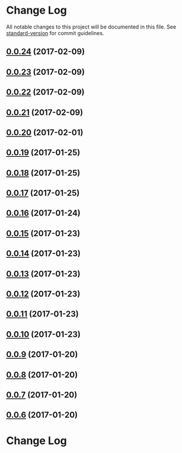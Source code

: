 # Change Log

All notable changes to this project will be documented in this file. See [standard-version](https://github.com/conventional-changelog/standard-version) for commit guidelines.

<a name="0.0.24"></a>
## [0.0.24](https://github.com/nens/efcis-client/compare/v0.0.23...v0.0.24) (2017-02-09)



<a name="0.0.23"></a>
## [0.0.23](https://github.com/nens/efcis-client/compare/v0.0.22...v0.0.23) (2017-02-09)



<a name="0.0.22"></a>
## [0.0.22](https://github.com/nens/efcis-client/compare/v0.0.21...v0.0.22) (2017-02-09)



<a name="0.0.21"></a>
## [0.0.21](https://github.com/nens/efcis-client/compare/v0.0.20...v0.0.21) (2017-02-09)



<a name="0.0.20"></a>
## [0.0.20](https://github.com/nens/efcis-client/compare/v0.0.19...v0.0.20) (2017-02-01)



<a name="0.0.19"></a>
## [0.0.19](https://github.com/nens/efcis-client/compare/v0.0.18...v0.0.19) (2017-01-25)



<a name="0.0.18"></a>
## [0.0.18](https://github.com/nens/efcis-client/compare/v0.0.17...v0.0.18) (2017-01-25)



<a name="0.0.17"></a>
## [0.0.17](https://github.com/nens/efcis-client/compare/v0.0.16...v0.0.17) (2017-01-25)



<a name="0.0.16"></a>
## [0.0.16](https://github.com/nens/efcis-client/compare/v0.0.15...v0.0.16) (2017-01-24)



<a name="0.0.15"></a>
## [0.0.15](https://github.com/nens/efcis-client/compare/v0.0.14...v0.0.15) (2017-01-23)



<a name="0.0.14"></a>
## [0.0.14](https://github.com/nens/efcis-client/compare/v0.0.13...v0.0.14) (2017-01-23)



<a name="0.0.13"></a>
## [0.0.13](https://github.com/nens/efcis-client/compare/v0.0.12...v0.0.13) (2017-01-23)



<a name="0.0.12"></a>
## [0.0.12](https://github.com/nens/efcis-client/compare/v0.0.11...v0.0.12) (2017-01-23)



<a name="0.0.11"></a>
## [0.0.11](https://github.com/nens/efcis-client/compare/v0.0.10...v0.0.11) (2017-01-23)



<a name="0.0.10"></a>
## [0.0.10](https://github.com/nens/efcis-client/compare/v0.0.9...v0.0.10) (2017-01-23)



<a name="0.0.9"></a>
## [0.0.9](https://github.com/nens/efcis-client/compare/v0.0.8...v0.0.9) (2017-01-20)



<a name="0.0.8"></a>
## [0.0.8](https://github.com/nens/efcis-client/compare/v0.0.7...v0.0.8) (2017-01-20)



<a name="0.0.7"></a>
## [0.0.7](https://github.com/nens/efcis-client/compare/v0.0.6...v0.0.7) (2017-01-20)



<a name="0.0.6"></a>
## [0.0.6](https://github.com/nens/efcis-client/compare/v0.0.5...v0.0.6) (2017-01-20)



# Change Log
